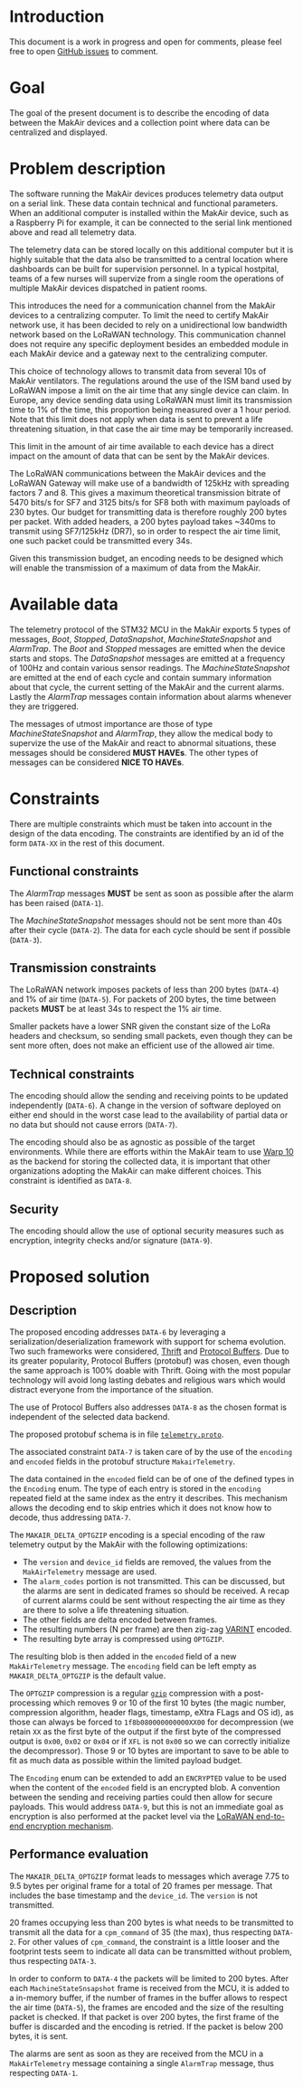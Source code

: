 # Introduction

This document is a work in progress and open for comments, please feel free to open [GitHub issues](https://github.com/makers-for-life/makair/issues) to comment.

# Goal

The goal of the present document is to describe the encoding of data between the MakAir devices and a collection point where data can be centralized and displayed.

# Problem description

The software running the MakAir devices produces telemetry data output on a serial link. These data contain technical and functional parameters. When an additional computer is installed within the MakAir device, such as a Raspberry Pi for example, it can be connected to the serial link mentioned above and read all telemetry data.

The telemetry data can be stored locally on this additional computer but it is highly suitable that the data also be transmitted to a central location where dashboards can be built for supervision personnel. In a typical hostpital, teams of a few nurses will supervize from a single room the operations of multiple MakAir devices dispatched in patient rooms.

This introduces the need for a communication channel from the MakAir devices to a centralizing computer. To limit the need to certify MakAir network use, it has been decided to rely on a unidirectional low bandwidth network based on the LoRaWAN technology. This communication channel does not require any specific deployment besides an embedded module in each MakAir device and a gateway next to the centralizing computer.

This choice of technology allows to transmit data from several 10s of MakAir ventilators. The regulations around the use of the ISM band used by LoRaWAN impose a limit on the air time that any single device can claim. In Europe, any device sending data using LoRaWAN must limit its transmission time to 1% of the time, this proportion being measured over a 1 hour period. Note that this limit does not apply when data is sent to prevent a life threatening situation, in that case the air time may be temporarily increased.

This limit in the amount of air time available to each device has a direct impact on the amount of data that can be sent by the MakAir devices.

The LoRaWAN communications between the MakAir devices and the LoRaWAN Gateway will make use of a bandwidth of 125kHz with spreading factors 7 and 8. This gives a maximum theoretical transmission bitrate of 5470 bits/s for SF7 and 3125 bits/s for SF8 both with maximum payloads of 230 bytes. Our budget for transmitting data is therefore roughly 200 bytes per packet. With added headers, a 200 bytes payload takes ~340ms to transmit using SF7/125kHz (DR7), so in order to respect the air time limit, one such packet could be transmitted every 34s.

Given this transmission budget, an encoding needs to be designed which will enable the transmission of a maximum of data from the MakAir.

# Available data

The telemetry protocol of the STM32 MCU in the MakAir exports 5 types of messages, *Boot*, *Stopped*, *DataSnapshot*, *MachineStateSnapshot* and *AlarmTrap*. The *Boot* and *Stopped* messages are emitted when the device starts and stops. The *DataSnapshot* messages are emitted at a frequency of 100Hz and contain various sensor readings. The *MachineStateSnapshot* are emitted at the end of each cycle and contain summary information about that cycle, the current setting of the MakAir and the current alarms. Lastly the *AlarmTrap* messages contain information about alarms whenever they are triggered.

The messages of utmost importance are those of type *MachineStateSnapshot* and *AlarmTrap*, they allow the medical body to supervize the use of the MakAir and react to abnormal situations, these messages should be considered **MUST HAVEs**. The other types of messages can be considered **NICE TO HAVEs**.

# Constraints

There are multiple constraints which must be taken into account in the design of the data encoding. The constraints are identified by an id of the form `DATA-XX` in the rest of this document.

## Functional constraints

The *AlarmTrap* messages **MUST** be sent as soon as possible after the alarm has been raised (`DATA-1`).

The *MachineStateSnapshot* messages should not be sent more than 40s after their cycle (`DATA-2`). The data for each cycle should be sent if possible (`DATA-3`).

## Transmission constraints

The LoRaWAN network imposes packets of less than 200 bytes (`DATA-4`) and 1% of air time (`DATA-5`). For packets of 200 bytes, the time between packets **MUST** be at least 34s to respect the 1% air time.

Smaller packets have a lower SNR given the constant size of the LoRa headers and checksum, so sending small packets, even though they can be sent more often, does not make an efficient use of the allowed air time.

## Technical constraints

The encoding should allow the sending and receiving points to be updated independently (`DATA-6`). A change in the version of software deployed on either end should in the worst case lead to the availability of partial data or no data but should not cause errors (`DATA-7`).

The encoding should also be as agnostic as possible of the target environments. While there are efforts within the MakAir team to use [Warp 10](https://warp10.io/) as the backend for storing the collected data, it is important that other organizations adopting the MakAir can make different choices. This constraint is identified as `DATA-8`.

## Security

The encoding should allow the use of optional security measures such as encryption, integrity checks and/or signature (`DATA-9`).

# Proposed solution

## Description

The proposed encoding addresses `DATA-6` by leveraging a serialization/deserialization framework with support for schema evolution. Two such frameworks were considered, [Thrift](https://thrift.apache.org/) and [Protocol Buffers](https://developers.google.com/protocol-buffers). Due to its greater popularity, Protocol Buffers (protobuf) was chosen, even though the same approach is 100% doable with Thrift. Going with the most popular technology will avoid long lasting debates and religious wars which would distract everyone from the importance of the situation.

The use of Protocol Buffers also addresses `DATA-8` as the chosen format is independent of the selected data backend.

The proposed protobuf schema is in file [`telemetry.proto`](telemetry.proto).

The associated constraint `DATA-7` is taken care of by the use of the `encoding` and `encoded` fields in the protobuf structure `MakairTelemetry`.

The data contained in the `encoded` field can be of one of the defined types in the `Encoding` enum. The type of each entry is stored in the `encoding` repeated field at the same index as the entry it describes. This mechanism allows the decoding end to skip entries which it does not know how to decode, thus addressing `DATA-7`.

The `MAKAIR_DELTA_OPTGZIP` encoding is a special encoding of the raw telemetry output by the MakAir with the following optimizations:

* The `version` and `device_id` fields are removed, the values from the `MakAirTelemetry` message are used.
* The `alarm_codes` portion is not transmitted. This can be discussed, but the alarms are sent in dedicated frames so should be received. A recap of current alarms could be sent without respecting the air time as they are there to solve a life threatening situation.
* The other fields are delta encoded between frames.
* The resulting numbers (N per frame) are then zig-zag [VARINT](https://developers.google.com/protocol-buffers/docs/encoding) encoded.
* The resulting byte array is compressed using `OPTGZIP`.

The resulting blob is then added in the `encoded` field of a new `MakAirTelemetry` message. The `encoding` field can be left empty as `MAKAIR_DELTA_OPTGZIP` is the default value.

The `OPTGZIP` compression is a regular [`gzip`](https://en.wikipedia.org/wiki/Gzip) compression with a post-processing which removes 9 or 10 of the first 10 bytes (the magic number, compression algorithm, header flags, timestamp, eXtra FLags and OS id), as those can always be forced to `1f8b080000000000XX00` for decompression (we retain `XX` as the first byte of the output if the first byte of the compressed output is `0x00`, `0x02` or `0x04` or if `XFL` is not `0x00` so we can correctly initialize the decompressor). Those 9 or 10 bytes are important to save to be able to fit as much data as possible within the limited payload budget.

The `Encoding` enum can be extended to add an `ENCRYPTED` value to be used when the content of the `encoded` field is an encrypted blob. A convention between the sending and receiving parties could then allow for secure payloads. This would address `DATA-9`, but this is not an immediate goal as encryption is also performed at the packet level via the [LoRaWAN end-to-end encryption mechanism](https://lora-alliance.org/sites/default/files/2019-05/lorawan_security_whitepaper.pdf).

## Performance evaluation

The `MAKAIR_DELTA_OPTGZIP` format leads to messages which average 7.75 to 9.5 bytes per original frame for a total of 20 frames per message. That includes the base timestamp and the `device_id`. The `version` is not transmitted.

20 frames occupying less than 200 bytes is what needs to be transmitted to transmit all the data for a `cpm_command` of 35 (the max), thus respecting `DATA-2`. For other values of `cpm_command`, the constraint is a little looser and the footprint tests seem to indicate all data can be transmitted without problem, thus respecting `DATA-3`.

In order to conform to `DATA-4` the packets will be limited to 200 bytes. After each `MachineStateSnsapshot` frame is received from the MCU, it is added to a in-memory buffer, if the number of frames in the buffer allows to respect the air time (`DATA-5`), the frames are encoded and the size of the resulting packet is checked. If that packet is over 200 bytes, the first frame of the buffer is discarded and the encoding is retried. If the packet is below 200 bytes, it is sent.

The alarms are sent as soon as they are received from the MCU in a `MakAirTelemetry` message containing a single `AlarmTrap` message, thus respecting `DATA-1`.
